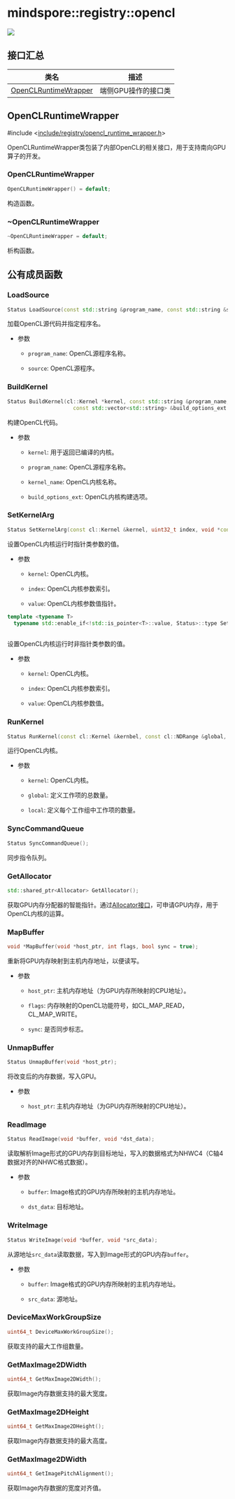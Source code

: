 # mindspore::registry::opencl

<a href="https://gitee.com/mindspore/docs/blob/r1.9/docs/lite/api/source_zh_cn/api_cpp/mindspore_registry_opencl.md" target="_blank"><img src="https://mindspore-website.obs.cn-north-4.myhuaweicloud.com/website-images/r1.9/resource/_static/logo_source.png"></a>

## 接口汇总

| 类名 | 描述 |
| --- | --- |
| [OpenCLRuntimeWrapper](#openclruntimewrapper) | 端侧GPU操作的接口类|

## OpenCLRuntimeWrapper

\#include <[include/registry/opencl_runtime_wrapper.h](https://gitee.com/mindspore/mindspore/blob/r1.9/mindspore/lite/include/registry/opencl_runtime_wrapper.h)>

OpenCLRuntimeWrapper类包装了内部OpenCL的相关接口，用于支持南向GPU算子的开发。

### OpenCLRuntimeWrapper

```c++
OpenCLRuntimeWrapper() = default;
```

构造函数。

### ~OpenCLRuntimeWrapper

```c++
~OpenCLRuntimeWrapper = default;
```

析构函数。

## 公有成员函数

### LoadSource

```c++
Status LoadSource(const std::string &program_name, const std::string &source);
```

加载OpenCL源代码并指定程序名。

- 参数

    - `program_name`: OpenCL源程序名称。

    - `source`: OpenCL源程序。

### BuildKernel

```c++
Status BuildKernel(cl::Kernel *kernel, const std::string &program_name, const std::string &kernel_name,
                     const std::vector<std::string> &build_options_ext = {});
```

构建OpenCL代码。

- 参数

    - `kernel`: 用于返回已编译的内核。

    - `program_name`: OpenCL源程序名称。

    - `kernel_name`: OpenCL内核名称。

    - `build_options_ext`: OpenCL内核构建选项。

### SetKernelArg

```c++
Status SetKernelArg(const cl::Kernel &kernel, uint32_t index, void *const value);
```

设置OpenCL内核运行时指针类参数的值。

- 参数

    - `kernel`: OpenCL内核。

    - `index`: OpenCL内核参数索引。

    - `value`: OpenCL内核参数值指针。

```c++
template <typename T>
  typename std::enable_if<!std::is_pointer<T>::value, Status>::type SetKernelArg(const cl::Kernel &kernel,
                                                                                 uint32_t index, const T value);
```

设置OpenCL内核运行时非指针类参数的值。

- 参数

    - `kernel`: OpenCL内核。

    - `index`: OpenCL内核参数索引。

    - `value`: OpenCL内核参数值。

### RunKernel

```c++
Status RunKernel(const cl::Kernel &kernbel, const cl::NDRange &global, const cl::NDRange &local);
```

运行OpenCL内核。

- 参数

    - `kernel`: OpenCL内核。

    - `global`: 定义工作项的总数量。

    - `local`: 定义每个工作组中工作项的数量。

### SyncCommandQueue

```c++
Status SyncCommandQueue();
```

同步指令队列。

### GetAllocator

```c++
std::shared_ptr<Allocator> GetAllocator();
```

获取GPU内存分配器的智能指针。通过[Allocator接口](https://www.mindspore.cn/lite/api/zh-CN/r1.9/api_cpp/mindspore.html)，可申请GPU内存，用于OpenCL内核的运算。

### MapBuffer

```c++
void *MapBuffer(void *host_ptr, int flags, bool sync = true);
```

重新将GPU内存映射到主机内存地址，以便读写。

- 参数

    - `host_ptr`: 主机内存地址（为GPU内存所映射的CPU地址）。

    - `flags`: 内存映射的OpenCL功能符号，如CL_MAP_READ，CL_MAP_WRITE。

    - `sync`: 是否同步标志。

### UnmapBuffer

```c++
Status UnmapBuffer(void *host_ptr);
```

将改变后的内存数据，写入GPU。

- 参数

    - `host_ptr`: 主机内存地址（为GPU内存所映射的CPU地址）。

### ReadImage

```c++
Status ReadImage(void *buffer, void *dst_data);
```

读取解析Image形式的GPU内存到目标地址，写入的数据格式为NHWC4（C轴4数据对齐的NHWC格式数据）。

- 参数

    - `buffer`: Image格式的GPU内存所映射的主机内存地址。

    - `dst_data`: 目标地址。

### WriteImage

```c++
Status WriteImage(void *buffer, void *src_data);
```

从源地址`src_data`读取数据，写入到Image形式的GPU内存`buffer`。

- 参数

    - `buffer`: Image格式的GPU内存所映射的主机内存地址。

    - `src_data`: 源地址。

### DeviceMaxWorkGroupSize

```c++
uint64_t DeviceMaxWorkGroupSize();
```

获取支持的最大工作组数量。

### GetMaxImage2DWidth

```c++
uint64_t GetMaxImage2DWidth();
```

获取Image内存数据支持的最大宽度。

### GetMaxImage2DHeight

```c++
uint64_t GetMaxImage2DHeight();
```

获取Image内存数据支持的最大高度。

### GetMaxImage2DWidth

```c++
uint64_t GetImagePitchAlignment();
```

获取Image内存数据的宽度对齐值。
